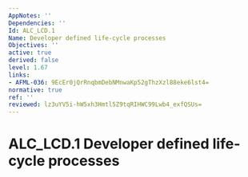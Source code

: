 ```yaml
---
AppNotes: ''
Dependencies: ''
Id: ALC_LCD.1
Name: Developer defined life-cycle processes
Objectives: ''
active: true
derived: false
level: 1.67
links:
- AFML-036: 9EcEr0jQrRnqbmDebNMnwaKp52gThzXzl88eke6lst4=
normative: true
ref: ''
reviewed: lz3uYV5i-hW5xh3Hmtl5Z9tqRIHWC99Lwb4_exfQSUs=
---
```


# ALC_LCD.1 Developer defined life-cycle processes